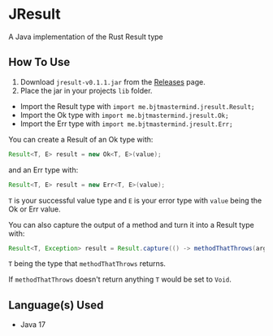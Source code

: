 # JResult

A Java implementation of the Rust Result type

## How To Use

1. Download `jresult-v0.1.1.jar` from the [Releases](https://github.com/BJTMastermind/JResult/releases) page.
2. Place the jar in your projects `lib` folder.

* Import the Result type with `import me.bjtmastermind.jresult.Result;`
* Import the Ok type with `import me.bjtmastermind.jresult.Ok;`
* Import the Err type with `import me.bjtmastermind.jresult.Err;`

You can create a Result of an Ok type with:
```java
Result<T, E> result = new Ok<T, E>(value);
```

and an Err type with:
```java
Result<T, E> result = new Err<T, E>(value);
```

`T` is your successful value type and `E` is your error type with `value` being the Ok or Err value.

You can also capture the output of a method and turn it into a Result type with:
```java
Result<T, Exception> result = Result.capture(() -> methodThatThrows(arg1, arg2));
```

`T` being the type that `methodThatThrows` returns.

If `methodThatThrows` doesn't return anything `T` would be set to `Void`.

## Language(s) Used

* Java 17
